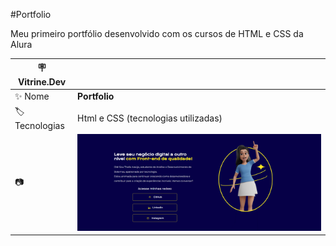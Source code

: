 #Portfolio

Meu primeiro portfólio desenvolvido com os cursos de HTML e CSS da Alura

| :placard: Vitrine.Dev |     |
| -------------  | --- |
| :sparkles: Nome        | **Portfolio**
| :label: Tecnologias | Html e CSS (tecnologias utilizadas)
| :camera: | <img src="https://raw.githubusercontent.com/Thaliaraujo/portfolio/main/apresentacao.png#vitrinedev" alt="vitrine.dev thumb" width="100%"/>


